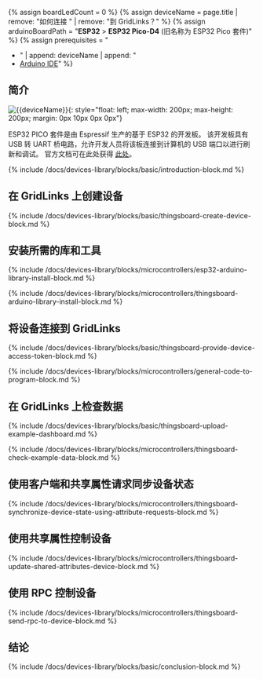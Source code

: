 {% assign boardLedCount = 0 %}
{% assign deviceName = page.title | remove: "如何连接 " | remove: "到 GridLinks？" %}
{% assign arduinoBoardPath = "**ESP32** > **ESP32 Pico-D4** (旧名称为 ESP32 Pico 套件)" %}
{% assign prerequisites = "
- " | append: deviceName | append: "
- [Arduino IDE](https://www.arduino.cc/en/software)"
 %}

## 简介

![{{deviceName}}](/images/devices-library/{{page.deviceImageFileName}}){: style="float: left; max-width: 200px; max-height: 200px; margin: 0px 10px 0px 0px"}

ESP32 PICO 套件是由 Espressif 生产的基于 ESP32 的开发板。
该开发板具有 USB 转 UART 桥电路，允许开发人员将该板连接到计算机的 USB 端口以进行刷新和调试。
官方文档可在此处获得 [此处](https://docs.espressif.com/projects/esp-idf/en/latest/esp32/hw-reference/esp32/get-started-pico-kit-1.html)。

{% include /docs/devices-library/blocks/basic/introduction-block.md %}

## 在 GridLinks 上创建设备

{% include /docs/devices-library/blocks/basic/thingsboard-create-device-block.md %}

## 安装所需的库和工具

{% include /docs/devices-library/blocks/microcontrollers/esp32-arduino-library-install-block.md %}

{% include /docs/devices-library/blocks/microcontrollers/thingsboard-arduino-library-install-block.md %}

## 将设备连接到 GridLinks

{% include /docs/devices-library/blocks/basic/thingsboard-provide-device-access-token-block.md %}

{% include /docs/devices-library/blocks/microcontrollers/general-code-to-program-block.md %}

## 在 GridLinks 上检查数据

{% include /docs/devices-library/blocks/basic/thingsboard-upload-example-dashboard.md %}

{% include /docs/devices-library/blocks/microcontrollers/thingsboard-check-example-data-block.md %}

## 使用客户端和共享属性请求同步设备状态

{% include /docs/devices-library/blocks/microcontrollers/thingsboard-synchronize-device-state-using-attribute-requests-block.md %}

## 使用共享属性控制设备

{% include /docs/devices-library/blocks/microcontrollers/thingsboard-update-shared-attributes-device-block.md %}

## 使用 RPC 控制设备

{% include /docs/devices-library/blocks/microcontrollers/thingsboard-send-rpc-to-device-block.md %}

## 结论
{% include /docs/devices-library/blocks/basic/conclusion-block.md %}